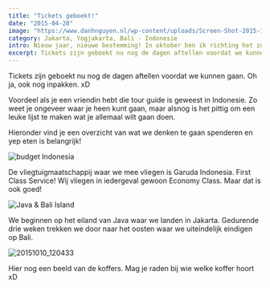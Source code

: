 ```yaml
---
title: "Tickets geboekt!"
date: "2015-04-28"
image: "https://www.danhnguyen.nl/wp-content/uploads/Screen-Shot-2015-10-09-at-10.52.13.png"
category: Jakarta, Yogjakarta, Bali - Indonesie
intro: Nieuw jaar, nieuwe bestemming! In oktober ben ik richting het zuid-oosten van de Azië gevlogen. Dit keer Indonesie. Ik ga het Java eiland bezoeken, waar ik uiteindelijk eindig op Bali. Zelf heb ik totaal geen idee wat ik kan verwachten, dus bij deze is het allemaal verassing!
excerpt: Tickets zijn geboekt nu nog de dagen aftellen voordat we kunnen gaan. Oh ja, ook nog inpakken. xD
---
```


Tickets zijn geboekt nu nog de dagen aftellen voordat we kunnen gaan. Oh ja, ook nog inpakken. xD

Voordeel als je een vriendin hebt die tour guide is geweest in Indonesie. Zo weet je ongeveer waar je heen kunt gaan, maar alsnog is het pittig om een leuke lijst te maken wat je allemaal wilt gaan doen.

Hieronder vind je een overzicht van wat we denken te gaan spenderen en yep eten is belangrijk!

![budget Indonesia](https://www.danhnguyen.nl/wp-content/uploads/Untitled-1.jpg)

De vliegtuigmaatschappij waar we mee vliegen is Garuda Indonesia. First Class Service! Wij vliegen in iedergeval gewoon Economy Class. Maar dat is ook goed!

![Java & Bali Island](https://www.danhnguyen.nl/wp-content/uploads/Screen-Shot-2015-10-09-at-10.52.13.png)

We beginnen op het eiland van Java waar we landen in Jakarta. Gedurende drie weken trekken we door naar het oosten waar we uiteindelijk eindigen op Bali.

![20151010_120433](https://www.danhnguyen.nl/wp-content/uploads/20151010_120433-1024x576.jpg)

Hier nog een beeld van de koffers. Mag je raden bij wie welke koffer hoort xD
